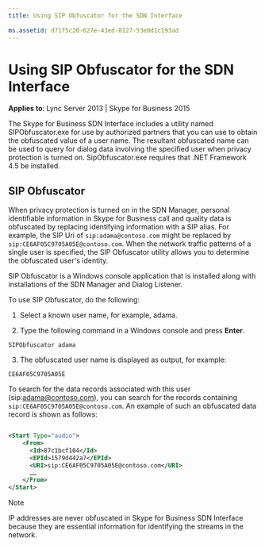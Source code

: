 ```yaml
---
title: Using SIP Obfuscator for the SDN Interface
 
ms.assetid: d71f5c20-627e-43ed-8127-53e0d1c193ad
---
```



# Using SIP Obfuscator for the SDN Interface


  
    
    

 **Applies to**: Lync Server 2013 | Skype for Business 2015

The Skype for Business SDN Interface includes a utility named SIPObfuscator.exe for use by authorized partners that you can use to obtain the obfuscated value of a user name. The resultant obfuscated name can be used to query for dialog data involving the specified user when privacy protection is turned on. SipObfuscator.exe requires that .NET Framework 4.5 be installed. 
  
    
    


## SIP Obfuscator

When privacy protection is turned on in the SDN Manager, personal identifiable information in Skype for Business call and quality data is obfuscated by replacing identifying information with a SIP alias. For example, the SIP Uri of  `sip:adama@contoso.com` might be replaced by `sip:CE6AF05C9705A05E@contoso.com`. When the network traffic patterns of a single user is specified, the SIP Obfuscator utility allows you to determine the obfuscated user's identity. 
  
    
    
SIP Obfuscator is a Windows console application that is installed along with installations of the SDN Manager and Dialog Listener. 
  
    
    
To use SIP Obfuscator, do the following: 
  
    
    

1. Select a known user name, for example, adama. 
    
  
2. Type the following command in a Windows console and press **Enter**. 
  
    
    
 `SIPObfuscator adama`
    
  
3. The obfuscated user name is displayed as output, for example: 
  
    
    
 `CE6AF05C9705A05E`
    
  
To search for the data records associated with this user (sip:adama@contoso.com), you can search for the records containing  `sip:CE6AF05C9705A05E@contoso.com`. An example of such an obfuscated data record is shown as follows: 
  
    
    



```xml

<Start Type="audio">
    <From>
      <Id>87c1bcf104</Id>
      <EPId>1579d442a7</EPId>
      <URI>sip:CE6AF05C9705A05E@contoso.com</URI>
      ……
    </From>
</Start>

```


> [!NOTE]
> IP addresses are never obfuscated in Skype for Business SDN Interface because they are essential information for identifying the streams in the network. 
  
    
    


